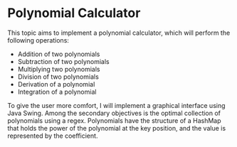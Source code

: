 # Polynomial Calculator
This topic aims to implement a polynomial calculator, which will perform the following operations:
- Addition of two polynomials
- Subtraction of two polynomials
- Multiplying two polynomials
- Division of two polynomials
- Derivation of a polynomial
- Integration of a polynomial

To give the user more comfort, I will implement a graphical interface using Java Swing. Among the secondary objectives is the optimal collection of polynomials using a regex. Polynomials have the structure of a HashMap that holds the power of the polynomial at the key position, and the value is represented by the coefficient.
